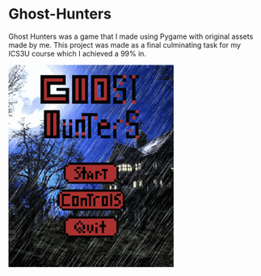 # Ghost-Hunters

Ghost Hunters was a game that I made using Pygame with original assets made by me. This project was made as a final culminating task for my ICS3U course which I achieved a 99% in. 

![](https://github.com/ColeBranston/Ghost-Hunters/blob/063e576ceb2680d71c327638032c5903dd78c283/ghosthuntersImage.gif)

